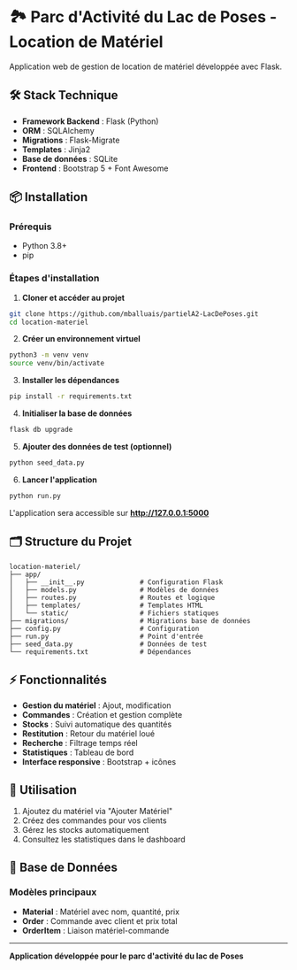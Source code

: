 # 🏞️ Parc d'Activité du Lac de Poses - Location de Matériel

Application web de gestion de location de matériel développée avec Flask.

## 🛠️ Stack Technique

- **Framework Backend** : Flask (Python)
- **ORM** : SQLAlchemy
- **Migrations** : Flask-Migrate
- **Templates** : Jinja2
- **Base de données** : SQLite
- **Frontend** : Bootstrap 5 + Font Awesome

## 📦 Installation

### Prérequis
- Python 3.8+
- pip

### Étapes d'installation

1. **Cloner et accéder au projet**
```bash
git clone https://github.com/mballuais/partielA2-LacDePoses.git
cd location-materiel
```

2. **Créer un environnement virtuel**
```bash
python3 -m venv venv
source venv/bin/activate
```

3. **Installer les dépendances**
```bash
pip install -r requirements.txt
```

4. **Initialiser la base de données**
```bash
flask db upgrade
```

5. **Ajouter des données de test (optionnel)**
```bash
python seed_data.py
```

6. **Lancer l'application**
```bash
python run.py
```

L'application sera accessible sur **http://127.0.0.1:5000**

## 🗂️ Structure du Projet

```
location-materiel/
├── app/
│   ├── __init__.py              # Configuration Flask
│   ├── models.py                # Modèles de données
│   ├── routes.py                # Routes et logique
│   ├── templates/               # Templates HTML
│   └── static/                  # Fichiers statiques
├── migrations/                  # Migrations base de données
├── config.py                    # Configuration
├── run.py                       # Point d'entrée
├── seed_data.py                 # Données de test
└── requirements.txt             # Dépendances
```

## ⚡ Fonctionnalités

- **Gestion du matériel** : Ajout, modification
- **Commandes** : Création et gestion complète
- **Stocks** : Suivi automatique des quantités
- **Restitution** : Retour du matériel loué
- **Recherche** : Filtrage temps réel
- **Statistiques** : Tableau de bord
- **Interface responsive** : Bootstrap + icônes

## 🔧 Utilisation

1. Ajoutez du matériel via "Ajouter Matériel"
2. Créez des commandes pour vos clients
3. Gérez les stocks automatiquement
4. Consultez les statistiques dans le dashboard

## 💾 Base de Données

### Modèles principaux
- **Material** : Matériel avec nom, quantité, prix
- **Order** : Commande avec client et prix total
- **OrderItem** : Liaison matériel-commande

---

**Application développée pour le parc d'activité du lac de Poses**
